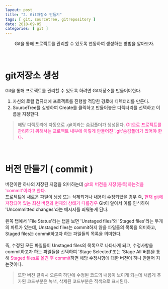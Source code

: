 ```yaml
---
layout: post
title: "2. Git저장소 만들기"
tags: [ git, sourcetree, gitrepository ]
date: 2018-09-05
categories: [ git ]
---
```


<p align="center">
    Git을 통해 프로젝트를 관리할 수 있도록 연동하여 생성하는 방법을 알아보자.
</p><br/>

# git저장소 생성
Git을 통해 프로젝트를 관리할 수 있도록 하려면 Git저장소를 만들어야한다.
1. 자신의 로컬 컴퓨터에 프로젝트를 진행할 적당한 경로에 디렉터리를 만든다.
2. SourceTree를 실행하여 Create를 클릭하고 만들어놓은 디렉터리를 선택하고 이름을 지정한다.
> 해당 디렉토리에 자동으로 .git이라는 숨김폴더가 생성된다. <font color="deeppink">Git으로 프로젝트를 관리하기 위해서는 프로젝트 내부에 이렇게 만들어진 '.git'숨김폴더가 있어야 한다.</font> 

<br/>

# 버전 만들기 ( commit )
버전이란 하나의 저장된 지점을 의미하는데 <font color="deeppink">git의 버전을 저장(등록)하는것을 'commit'이라고 한다.</font><br/>
프로젝트에 새로운 파일이 생성 또는 삭제되거나 내용이 수정되었을 경우 즉, <font color="deeppink">현재 git에 저장되어 있는 최신 버전과 현재의 상태가 다를경우</font> Git이 알아서 이를 인식하여 'Uncommitted changes'라는 메시지를 띄워놓게 된다.
<br/><br/>
왼쪽 탭에서 'File Status'라는 탭을 보면 'Unstaged files'와 'Staged files'라는 두개의 파트가 있는데, Unstaged files는 commit하지 않을 파일들의 목록을 의미하고, Staged files는 commit하고자 하는 파일들의 목록을 의미한다.
<br/><br/>
즉, 수정된 모든 파일들이 Unstaged files의 목록으로 나타나게 되고, 수정사항을 commit하고자 하는 파일들을 선택하여 'Stage Selected'또는 'Stage All'버튼을 통해 <font color="deeppink">Staged files로 옮긴 후 commit</font>하면 해당 수정사항에 대한 버전이 하나 만들어 지는것이다.

> 또한 버전 클릭시 오른쪽 하단에 수정된 코드의 내용이 보이게 되는데 새롭게 추가된 코드부분은 녹색, 삭제된 코드부분은 적색으로 표시된다.


<br/>